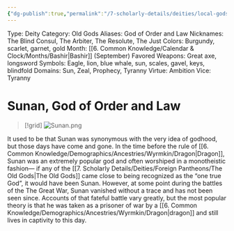 ```yaml
---
{"dg-publish":true,"permalink":"/7-scholarly-details/deities/local-gods/sunan/"}
---
```


Type: Deity
Category: Old Gods
Aliases: God of Order and Law
Nicknames: The Blind Consul, The Arbiter, The Resolute, The Just
Colors: Burgundy, scarlet, garnet, gold
Month: [[6. Common Knowledge/Calendar & Clock/Months/Bashir\|Bashir]] (September)
Favored Weapons: Great axe, longsword
Symbols: Eagle, lion, blue whale, sun, scales, gavel, keys, blindfold
Domains: Sun, Zeal, Prophecy, Tyranny
Virtue: Ambition
Vice: Tyranny

# Sunan, God of Order and Law

>[!grid]
![Sunan.png](/img/user/x.%20Assets/Attachments/Images/NPC%20Compendium/Sunan.png)

It used to be that Sunan was synonymous with the very idea of godhood, but those days have come and gone. In the time before the rule of [[6. Common Knowledge/Demographics/Ancestries/Wyrmkin/Dragon\|Dragon]], Sunan was an extremely popular god and often worshiped in a monotheistic fashion— if any of the [[7. Scholarly Details/Deities/Foreign Pantheons/The Old Gods\|The Old Gods]] came close to being recognized as the “one true God”, it would have been Sunan. However, at some point during the battles of the The Great War, Sunan vanished without a trace and has not been seen since. Accounts of that fateful battle vary greatly, but the most popular theory is that he was taken as a prisoner of war by a [[6. Common Knowledge/Demographics/Ancestries/Wyrmkin/Dragon\|dragon]] and still lives in captivity to this day.